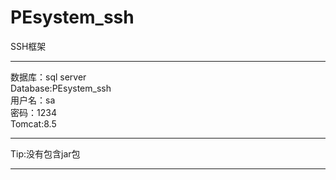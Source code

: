 # PEsystem_ssh
SSH框架
<hr/>
数据库：sql server<br/>
 Database:PEsystem_ssh<br/>
 用户名：sa<br/>
 密码：1234<br/>
Tomcat:8.5<br/>
<hr/>
Tip:没有包含jar包<hr/>
